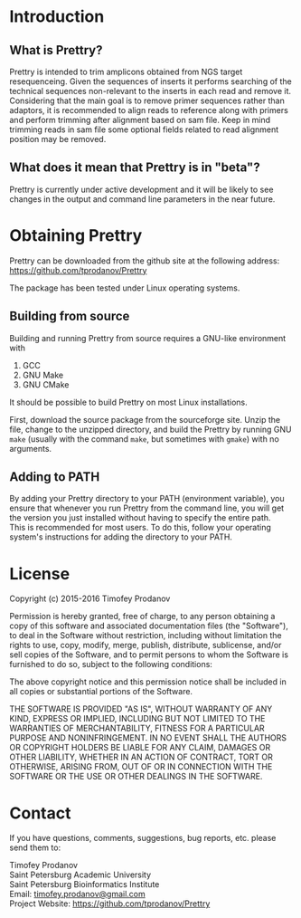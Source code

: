 
Introduction
============

What is Prettry?
----------------

Prettry is intended to trim amplicons obtained from NGS target resequenceing.
Given the sequences of inserts it performs searching of the technical sequences
non-relevant to the inserts in each read and remove it. Considering that the
main goal is to remove primer sequences rather than adaptors, it is recommended
to align reads to reference along with primers and perform trimming after
alignment based on sam file. Keep in mind trimming reads in sam file some optional
fields related to read alignment position may be removed.

What does it mean that Prettry is in "beta"?
--------------------------------------------

Prettry is currently under active development and it will be likely to see
changes in the output and command line parameters in the near future.

Obtaining Prettry
=================

Prettry can be downloaded from the github site at the following address:   
https://github.com/tprodanov/Prettry

The package has been tested under Linux operating systems.

Building from source
--------------------

Building and running Prettry from source requires a GNU-like environment with

1. GCC
2. GNU Make
3. GNU CMake

It should be possible to build Prettry on most Linux installations.

First, download the source package from the sourceforge site.
Unzip the file, change to the unzipped directory, and build the
Prettry by running GNU `make` (usually with the command `make`, but
sometimes with `gmake`) with no arguments.  

Adding to PATH
--------------

By adding your Prettry directory to your PATH (environment variable), you
ensure that whenever you run Prettry from the command line, you will get
the version you just installed without having to specify the entire path.  
This is recommended for most users. To do this, follow your operating system's
instructions for adding the directory to your PATH.

License
=======

Copyright (c) 2015-2016 Timofey Prodanov

Permission is hereby granted, free of charge, to any person obtaining a copy
of this software and associated documentation files (the "Software"), to deal
in the Software without restriction, including without limitation the rights
to use, copy, modify, merge, publish, distribute, sublicense, and/or sell
copies of the Software, and to permit persons to whom the Software is
furnished to do so, subject to the following conditions:

The above copyright notice and this permission notice shall be included in
all copies or substantial portions of the Software.

THE SOFTWARE IS PROVIDED "AS IS", WITHOUT WARRANTY OF ANY KIND, EXPRESS OR
IMPLIED, INCLUDING BUT NOT LIMITED TO THE WARRANTIES OF MERCHANTABILITY,
FITNESS FOR A PARTICULAR PURPOSE AND NONINFRINGEMENT. IN NO EVENT SHALL THE
AUTHORS OR COPYRIGHT HOLDERS BE LIABLE FOR ANY CLAIM, DAMAGES OR OTHER
LIABILITY, WHETHER IN AN ACTION OF CONTRACT, TORT OR OTHERWISE, ARISING FROM,
OUT OF OR IN CONNECTION WITH THE SOFTWARE OR THE USE OR OTHER DEALINGS IN
THE SOFTWARE.

Contact
======

If you have questions, comments, suggestions, bug reports, etc.
please send them to:

Timofey Prodanov   
Saint Petersburg Academic University   
Saint Petersburg Bioinformatics Institute   
Email: timofey.prodanov@gmail.com   
Project Website: https://github.com/tprodanov/Prettry
